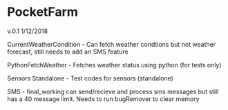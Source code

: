 # PocketFarm

v.0.1 1/12/2018

CurrentWeatherCondition -  Can fetch weather condtions but not weather forecast, still needs to add an SMS feature

PythonFetchWeather - Fetches weather status using python (for tests only)

Sensors Standalone - Test codes for sensors (standalone)

SMS - final_working can send/recieve and process sms messages but still has a 40 message limit. Needs to run bugRemover to clear memory

